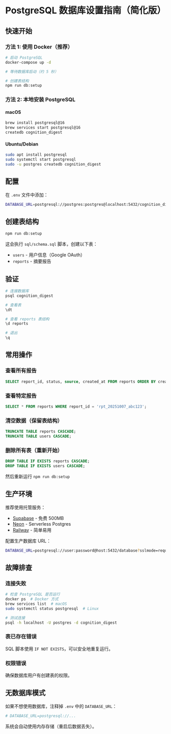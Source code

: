 # PostgreSQL 数据库设置指南（简化版）

## 快速开始

### 方法 1: 使用 Docker（推荐）

```bash
# 启动 PostgreSQL
docker-compose up -d

# 等待数据库启动（约 5 秒）

# 创建表结构
npm run db:setup
```

### 方法 2: 本地安装 PostgreSQL

#### macOS
```bash
brew install postgresql@16
brew services start postgresql@16
createdb cognition_digest
```

#### Ubuntu/Debian
```bash
sudo apt install postgresql
sudo systemctl start postgresql
sudo -u postgres createdb cognition_digest
```

## 配置

在 `.env` 文件中添加：

```bash
DATABASE_URL=postgresql://postgres:postgres@localhost:5432/cognition_digest
```

## 创建表结构

```bash
npm run db:setup
```

这会执行 `sql/schema.sql` 脚本，创建以下表：
- `users` - 用户信息（Google OAuth）
- `reports` - 摘要报告

## 验证

```bash
# 连接数据库
psql cognition_digest

# 查看表
\dt

# 查看 reports 表结构
\d reports

# 退出
\q
```

## 常用操作

### 查看所有报告
```sql
SELECT report_id, status, source, created_at FROM reports ORDER BY created_at DESC LIMIT 10;
```

### 查看特定报告
```sql
SELECT * FROM reports WHERE report_id = 'rpt_20251007_abc123';
```

### 清空数据（保留表结构）
```sql
TRUNCATE TABLE reports CASCADE;
TRUNCATE TABLE users CASCADE;
```

### 删除所有表（重新开始）
```sql
DROP TABLE IF EXISTS reports CASCADE;
DROP TABLE IF EXISTS users CASCADE;
```

然后重新运行 `npm run db:setup`

## 生产环境

推荐使用托管服务：
- [Supabase](https://supabase.com/) - 免费 500MB
- [Neon](https://neon.tech/) - Serverless Postgres
- [Railway](https://railway.app/) - 简单易用

配置生产数据库 URL：
```bash
DATABASE_URL=postgresql://user:password@host:5432/database?sslmode=require
```

## 故障排查

### 连接失败
```bash
# 检查 PostgreSQL 是否运行
docker ps  # Docker 方式
brew services list  # macOS
sudo systemctl status postgresql  # Linux

# 测试连接
psql -h localhost -U postgres -d cognition_digest
```

### 表已存在错误
SQL 脚本使用 `IF NOT EXISTS`，可以安全地重复运行。

### 权限错误
确保数据库用户有创建表的权限。

## 无数据库模式

如果不想使用数据库，注释掉 `.env` 中的 `DATABASE_URL`：

```bash
# DATABASE_URL=postgresql://...
```

系统会自动使用内存存储（重启后数据丢失）。
